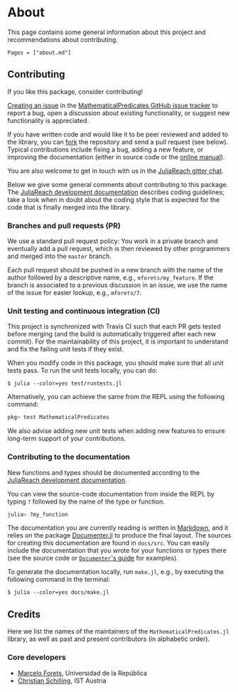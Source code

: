 # About

This page contains some general information about this project and
recommendations about contributing.

```@contents
Pages = ["about.md"]
```

## Contributing

If you like this package, consider contributing!

[Creating an issue](https://help.github.com/en/articles/creating-an-issue) in
the
[MathematicalPredicates GitHub issue tracker](https://github.com/JuliaReach/MathematicalPredicates.jl/issues)
to report a bug, open a discussion about existing functionality, or suggest new
functionality is appreciated.

If you have written code and would like it to be peer reviewed and added to the
library, you can [fork](https://help.github.com/en/articles/fork-a-repo) the
repository and send a pull request (see below).
Typical contributions include fixing a bug, adding a new feature, or improving
the documentation (either in source code or the
[online manual](https://juliareach.github.io/MathematicalPredicates.jl/latest/man/getting_started/)).

You are also welcome to get in touch with us in the
[JuliaReach gitter chat](https://gitter.im/JuliaReach/Lobby).

Below we give some general comments about contributing to this package.
The
[JuliaReach development documentation](https://juliareach.github.io/JuliaReachDevDocs/latest/)
describes coding guidelines; take a look when in doubt about the coding style
that is expected for the code that is finally merged into the library.

### Branches and pull requests (PR)

We use a standard pull request policy:
You work in a private branch and eventually add a pull request, which is then
reviewed by other programmers and merged into the `master` branch.

Each pull request should be pushed in a new branch with the name of the author
followed by a descriptive name, e.g., `mforets/my_feature`.
If the branch is associated to a previous discussion in an issue, we use the
name of the issue for easier lookup, e.g., `mforets/7`.

### Unit testing and continuous integration (CI)

This project is synchronized with Travis CI such that each PR gets tested before
merging (and the build is automatically triggered after each new commit).
For the maintainability of this project, it is important to understand and fix
the failing unit tests if they exist.

When you modify code in this package, you should make sure that all unit tests
pass.
To run the unit tests locally, you can do:

```
$ julia --color=yes test/runtests.jl
```

Alternatively, you can achieve the same from the REPL using the following
command:

```julia
pkg> test MathematicalPredicates
```

We also advise adding new unit tests when adding new features to ensure
long-term support of your contributions.

### Contributing to the documentation

New functions and types should be documented according to the
[JuliaReach development documentation](https://juliareach.github.io/JuliaReachDevDocs/latest/guidelines/#Writing-docstrings-1).

You can view the source-code documentation from inside the REPL by typing `?`
followed by the name of the type or function.

```julia
julia> ?my_function
```

The documentation you are currently reading is written in
[Markdown](https://en.wikipedia.org/wiki/Markdown), and it relies on the package
[Documenter.jl](https://juliadocs.github.io/Documenter.jl/stable/) to produce
the final layout.
The sources for creating this documentation are found in `docs/src`.
You can easily include the documentation that you wrote for your functions or
types there (see the source code or
[`Documenter`'s guide](https://juliadocs.github.io/Documenter.jl/stable/man/guide/)
for examples).

To generate the documentation locally, run `make.jl`, e.g., by executing the
following command in the terminal:

```
$ julia --color=yes docs/make.jl
```

## Credits

Here we list the names of the maintainers of the `MathematicalPredicates.jl`
library, as well as past and present contributors (in alphabetic order).

### Core developers

- [Marcelo Forets](http://github.com/mforets), Universidad de la República
- [Christian Schilling](https://schillic.github.io/), IST Austria
